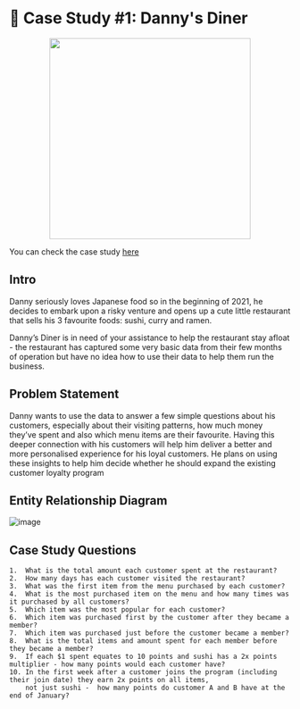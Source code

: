 # 🍜 Case Study #1: Danny's Diner

<p align="center">
  <img src="https://8weeksqlchallenge.com/images/case-study-designs/1.png" height="360" width="360"/>
</p>

You can check the case study <a href="https://8weeksqlchallenge.com/case-study-1">here</a>
## Intro
Danny seriously loves Japanese food so in the beginning of 2021, he decides to embark upon a risky venture and opens up a cute little restaurant that sells his 3 favourite foods: sushi, curry and ramen.

Danny’s Diner is in need of your assistance to help the restaurant stay afloat - the restaurant has captured some very basic data from their few months of operation but have no idea how to use their data to help them run the business.

## Problem Statement
Danny wants to use the data to answer a few simple questions about his customers, especially about their visiting patterns, how much money they’ve spent and also which menu items are their favourite. Having this deeper connection with his customers will help him deliver a better and more personalised experience for his loyal customers. He plans on using these insights to help him decide whether he should expand the existing customer loyalty program

## Entity Relationship Diagram
![image](https://user-images.githubusercontent.com/83500544/190205501-0ffef172-999f-4b4e-af85-3239e2188637.png)

## Case Study Questions

    1.  What is the total amount each customer spent at the restaurant?
    2.  How many days has each customer visited the restaurant?
    3.  What was the first item from the menu purchased by each customer?
    4.  What is the most purchased item on the menu and how many times was it purchased by all customers?
    5.  Which item was the most popular for each customer?
    6.  Which item was purchased first by the customer after they became a member?
    7.  Which item was purchased just before the customer became a member?
    8.  What is the total items and amount spent for each member before they became a member?
    9.  If each $1 spent equates to 10 points and sushi has a 2x points multiplier - how many points would each customer have?
    10. In the first week after a customer joins the program (including their join date) they earn 2x points on all items, 
        not just sushi -  how many points do customer A and B have at the end of January?


